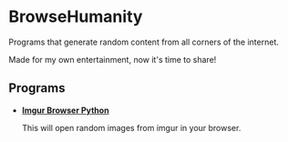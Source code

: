# BrowseHumanity

Programs that generate random content from all corners of the internet.

Made for my own entertainment, now it's time to share!

## Programs

- **[Imgur Browser Python](Imgur%20Browser%20Python/RIGREADME.md)**

  This will open random images from imgur in your browser.
